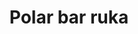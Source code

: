 ---
title: Polar bar ruka
ravintola: ye
ruka: ye
slug: https://www.facebook.com/polarbarruka
kuvaus: Uusi ja ennenkokematon Polar-lumibaari on avautunut Rukalle, Saaruan huipulle. Iltaisin tämä upea tila on parhaimmillaan ja luo loistavat puitteet uudenlaiseen ravintolaelämykseen.
update: 2022-02-11-12:23
---